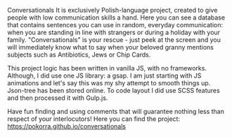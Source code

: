 Conversationals
It is exclusively Polish-language project, created to give people with low communication skills a hand.
Here you can see a database that contains sentences you can use in random, everyday communication: when you are standing in line with strangers or during a holiday with your family. "Conversationals" is your rescue - just peek at the screen and you will immediately know what to say when your beloved granny mentions subjects such as Antibiotics, Jews or Chip Cards.

This project logic has been written in vanilla JS, with no frameworks. Although, I did use one JS library: a gsap. I am just starting with JS animations and let's say this was my shy attempt to smooth things up. Json-tree has been stored online.
To code layout I did use SCSS features and then processed it with Gulp.js.

Have fun finding and using comments that will guarantee nothing less than respect of your interlocutors!
Here you can find the project: https://pokorra.github.io/conversationals

